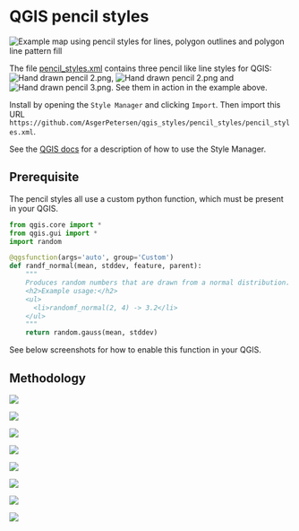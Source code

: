# QGIS pencil styles

![Example map using pencil styles for lines, polygon outlines and polygon line pattern fill](example.png)

The file [pencil_styles.xml](pencil_styles.xml) contains three pencil like line styles for QGIS: ![Hand drawn pencil 2.png](Hand%20drawn%20pencil.png), ![Hand drawn pencil 2.png](Hand%20drawn%20pencil%202.png) and ![Hand drawn pencil 3.png](Hand%20drawn%20pencil%203.png). See them in action in the example above.

Install by opening the `Style Manager` and clicking `Import`. Then import this URL `https://github.com/AsgerPetersen/qgis_styles/pencil_styles/pencil_styles.xml`.

See the [QGIS docs](https://github.com/StephSaephan/QGIS-ESRI-Converted-Styles/raw/master/XML/Forestry.xml) for a description of how to use the Style Manager.

## Prerequisite
The pencil styles all use a custom python function, which must be present in your QGIS.

```python
from qgis.core import *
from qgis.gui import *
import random

@qgsfunction(args='auto', group='Custom')
def randf_normal(mean, stddev, feature, parent):
    """
    Produces random numbers that are drawn from a normal distribution.
    <h2>Example usage:</h2>
    <ul>
      <li>randomf_normal(2, 4) -> 3.2</li>
    </ul>
    """
    return random.gauss(mean, stddev)
```
See below screenshots for how to enable this function in your QGIS.

## Methodology
![](method/01.png)

![](method/04.png)

![](method/02.png)

![](method/03.png)

![](method/05.png)

![](method/06.png)

![](method/08.png)

![](method/07.png)

